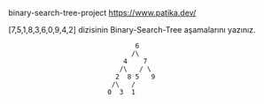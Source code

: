binary-search-tree-project https://www.patika.dev/

[7,5,1,8,3,6,0,9,4,2] dizisinin Binary-Search-Tree aşamalarını yazınız.

                                    
                                    6
                                   /\
                                 4    7
                                /\   / \ 
                               2  8 5   9
                              /\   /    
                             0  3  1       
                         
                           
